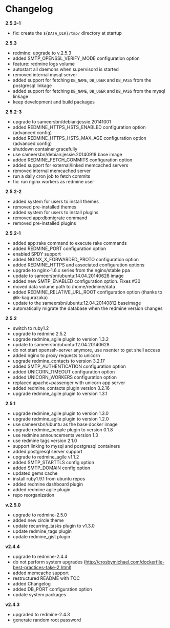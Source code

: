 # Changelog

**2.5.3-1**
- fix: create the `${DATA_DIR}/tmp/` directory at startup

**2.5.3**
- redmine: upgrade to v.2.5.3
- added SMTP_OPENSSL_VERIFY_MODE configuration option
- feature: redmine logs volume
- autostart all daemons when supervisord is started
- removed internal mysql server
- added support for fetching `DB_NAME`, `DB_USER` and `DB_PASS` from the postgresql linkage
- added support for fetching `DB_NAME`, `DB_USER` and `DB_PASS` from the mysql linkage
- keep development and build packages

**2.5.2-3**
- upgrade to sameersbn/debian:jessie.20141001
- added REDMINE_HTTPS_HSTS_ENABLED configuration option (advanced config)
- added REDMINE_HTTPS_HSTS_MAX_AGE configuration option (advanced config)
- shutdown container gracefully
- use sameersbn/debian:jessie.20140918 base image
- added REDMINE_FETCH_COMMITS configuration option
- added support for external/linked memcached servers
- removed internal memcached server
- run a daily cron job to fetch commits
- fix: run nginx workers as redmine user

**2.5.2-2**
- added system for users to install themes
- removed pre-installed themes
- added system for users to install plugins
- removed app:db:migrate command
- removed pre-installed plugins

**2.5.2-1**
- added app:rake command to execute rake commands
- added REDMINE_PORT configuration option
- enabled SPDY support
- added NGINX_X_FORWARDED_PROTO configuration option
- added REDMINE_HTTPS and associated configuration options
- upgrade to nginx-1.6.x series from the nginx/stable ppa
- update to sameersbn/ubuntu:14.04.20140628 image
- added new SMTP_ENABLED configuration option. Fixes #30
- moved data volume path to /home/redmine/data
- added REDMINE_RELATIVE_URL_ROOT configuration option (thanks to @k-kagurazaka)
- update to the sameersbn/ubuntu:12.04.20140812 baseimage
- automatically migrate the database when the redmine version changes

**2.5.2**
- switch to ruby1.2
- upgrade to redmine 2.5.2
- upgrade redmine_agile plugin to version 1.3.2
- update to sameersbn/ubuntu:12.04.20140628
- do not start openssh-server anymore, use nsenter to get shell access
- added nginx to proxy requests to unicorn
- upgrade redmine_contacts to version 3.2.17
- added SMTP_AUTHENTICATION configuration option
- added UNICORN_TIMEOUT configuration option
- added UNICORN_WORKERS configuration option
- replaced apache+passenger with unicorn app server
- added redmine_contacts plugin version 3.2.16
- upgrade redmine_agile plugin to version 1.3.1

**2.5.1**
- upgrade redmine_agile plugin to version 1.3.0
- upgrade redmine_agile plugin to version 1.2.0
- use sameersbn/ubuntu as the base docker image
- upgrade redmine_people plugin to version 0.1.8
- use redmine announcements version 1.3
- use redmine tags version 2.1.0
- support linking to mysql and postgresql containers
- added postgresql server support
- upgrade to redmine_agile v1.1.2
- added SMTP_STARTTLS config option
- added SMTP_DOMAIN config option
- updated gems cache
- install ruby1.9.1 from ubuntu repos
- added redmine dashboard plugin
- added redmine agile plugin
- repo reorganization

**v.2.5.0**
- upgrade to redmine-2.5.0
- added new circle theme
- update recurring_tasks plugin to v1.3.0
- update redmine_tags plugin
- update redmine_gist plugin

**v2.4.4**
- upgrade to redmine-2.4.4
- do not perform system upgrades (http://crosbymichael.com/dockerfile-best-practices-take-2.html)
- added memcache support
- restructured README with TOC
- added Changelog
- added DB_PORT configuration option
- update system packages

**v2.4.3**
- upgraded to redmine-2.4.3
- generate random root password

